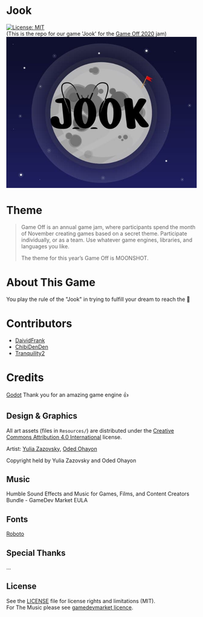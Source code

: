 # Jook
[![License: MIT](https://img.shields.io/badge/License-MIT-yellow.svg)](https://opensource.org/licenses/MIT)  
(This is the repo for our game 'Jook' for the [Game Off 2020](https://itch.io/jam/game-off-2020) jam)
![Jook Logo](jook1.jpg?raw=true "Jook")
# Theme

> Game Off is an annual game jam, where participants spend the month of November creating games based on a secret theme. Participate individually, or as a team. Use whatever game engines, libraries, and languages you like.
>
> The theme for this year’s Game Off is MOONSHOT. 
>

# About This Game
You play the rule of the "Jook" in trying to fulfill your dream to reach the 🌙 

# Contributors
* [DaividFrank](https://github.com/DaividFrank)
* [ChibiDenDen](https://github.com/ChibiDenDen)
* [Tranquility2](https://github.com/Tranquility2)

# Credits
[Godot](https://godotengine.org/) Thank you for an amazing game engine 👍

## Design & Graphics
All art assets (files in ``Resources/``) are distributed under the [Creative Commons Attribution 4.0 International](http://creativecommons.org/licenses/by/4.0/) license.  

Artist: 
[Yulia Zazovsky](https://www.instagram.com/yulia_zazovsky/), [Oded Ohayon](https://www.instagram.com/odedohayonn/)

Copyright held by Yulia Zazovsky and Oded Ohayon

## Music
Humble Sound Effects and Music for Games, Films, and Content Creators Bundle - GameDev Market EULA

## Fonts
[Roboto](https://fonts.google.com/specimen/Roboto)

## Special Thanks
...

## License
See the [LICENSE](LICENSE.md) file for license rights and limitations (MIT).  
For The Music please see [gamedevmarket licence](https://static.gamedevmarket.net/terms-conditions/#pro-licence).